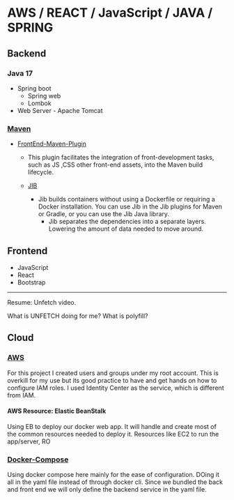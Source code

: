 # AWS / REACT / JavaScript / JAVA / SPRING

## **Backend**

### Java 17

- Spring boot
  - Spring web
  - Lombok
- Web Server - Apache Tomcat

### [Maven](https://maven.apache.org/)
  
- [FrontEnd-Maven-Plugin](https://github.com/eirslett/frontend-maven-plugin)

  - This plugin facilitates the integration of front-development tasks, such as JS
      ,CSS other front-end assets, into the Maven build lifecycle.

  - [JIB](https://cloud.google.com/java/getting-started/jib)
    - Jib builds containers without using a Dockerfile or requiring a Docker installation. You can use Jib in the Jib plugins for Maven or Gradle, or you can use the Jib Java library.
      - Jib separates the dependencies into a separate layers. Lowering the amount of data needed to move around.

## **Frontend**

- JavaScript
- React
- Bootstrap

---
Resume: Unfetch video.

What is UNFETCH doing for me? What is polyfill?

## Cloud

### [AWS](https://aws.amazon.com/)

For this project I created users and groups under my root account. This is overkill for my use but its good practice to have and get hands on how to configure IAM roles. I used Identity Center as the service, which is different from IAM.

#### AWS Resource: Elastic BeanStalk

Using EB to deploy our docker web app. It will handle and create most of the common resources needed to deploy it. Resources like EC2 to run the app/server, RO

### [Docker-Compose](https://docs.docker.com/compose/)

Using docker compose here mainly for the ease of  configuration. DOing it all in the yaml file instead of through docker cli.
Since we bundled the back and front end we will only define the backend service in the yaml file.
